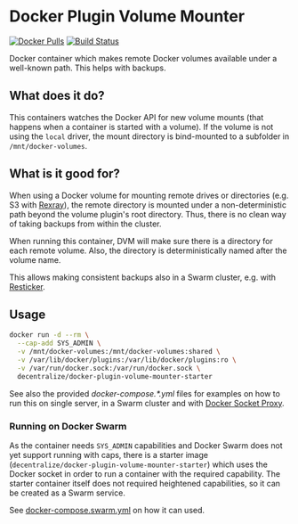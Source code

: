 # Docker Plugin Volume Mounter

[![Docker Pulls](https://img.shields.io/docker/pulls/decentralize/docker-plugin-volume-mounter.svg)](https://hub.docker.com/r/decentralize/docker-plugin-volume-mounter)
[![Build Status](https://ci.strahlungsfrei.de/api/badges/djmaze/docker-plugin-volume-mounter/status.svg)](https://ci.strahlungsfrei.de/djmaze/docker-plugin-volume-mounter)

Docker container which makes remote Docker volumes available under a well-known path. This helps with backups.

## What does it do?

This containers watches the Docker API for new volume mounts (that happens when a container is started with a volume). If the volume is not using the `local` driver, the mount directory is bind-mounted to a subfolder in `/mnt/docker-volumes`.

## What is it good for?

When using a Docker volume for mounting remote drives or directories (e.g. S3 with [Rexray](https://github.com/rexray/rexray/)), the remote directory is mounted under a non-deterministic path beyond the volume plugin's root directory. Thus, there is no clean way of taking backups from within the cluster.

When running this container, DVM will make sure there is a directory for each remote volume. Also, the directory is deterministically named after the volume name.

This allows making consistent backups also in a Swarm cluster, e.g. with [Resticker](https://github.com/djmaze/resticker).

## Usage

```bash
docker run -d --rm \
  --cap-add SYS_ADMIN \
  -v /mnt/docker-volumes:/mnt/docker-volumes:shared \
  -v /var/lib/docker/plugins:/var/lib/docker/plugins:ro \
  -v /var/run/docker.sock:/var/run/docker.sock \
  decentralize/docker-plugin-volume-mounter-starter
```

See also the provided _docker-compose.*.yml_ files for examples on how to run this on single server, in a Swarm cluster and with [Docker Socket Proxy](https://github.com/Tecnativa/docker-socket-proxy).

### Running on Docker Swarm

As the container needs `SYS_ADMIN` capabilities and Docker Swarm does not yet support running with caps, there is a starter image (`decentralize/docker-plugin-volume-mounter-starter`) which uses the Docker socket in order to run a container with the required capability. The starter container itself does not required heightened capabilities, so it can be created as a Swarm service.

See [docker-compose.swarm.yml](docker-compose.swarm.yml) on how it can used.
